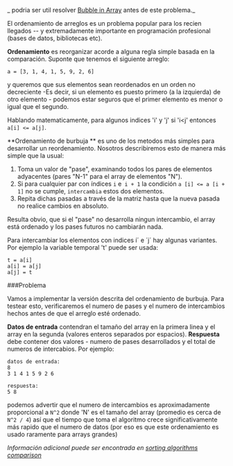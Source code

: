 _ podria ser util resolver  [Bubble in Array](./bubble-in-arrayarray-es) antes de este problema._


El ordenamiento de arreglos es un problema popular para los recien llegados -- y extremadamente importante en programación profesional
(bases de datos, bibliotecas etc).

**Ordenamiento** es reorganizar acorde a alguna regla simple basada en la comparación. Suponte que tenemos el siguiente arreglo:

    a = [3, 1, 4, 1, 5, 9, 2, 6]

y queremos que sus elementos sean reordenados en un orden no decreciente -Es decir, si un elemento es puesto primero (a la
izquierda) de otro elemento - podemos estar seguros que el primer elemento es menor o igual que el  segundo.

Hablando matematicamente, para algunos indices 'i' y 'j' si 'i<j' entonces `a[i] <= a[j]`.

**Ordenamiento de burbuja ** es uno de los metodos más simples para desarrollar un reordenamiento. Nosotros describiremos esto de manera más simple 
que la usual:

1. Toma un valor de "pase", examinando todos los pares de elementos adyacentes (pares "N-1" para el array de elementos "N").
2. Si para cualquier par con índices `i` e` i + 1` la condición `a [i] <= a [i + 1]` no se cumple, `intercambia` estos dos elementos.
3. Repita dichas pasadas a través de la matriz hasta que la nueva pasada no realice cambios en absoluto.

Resulta obvio, que si el "pase" no desarrolla ningun intercambio, el array está ordenado y los pases futuros no 
cambiarán nada.

Para intercambiar los elementos con indices í´ e ´j´ hay algunas variantes. Por ejemplo la variable temporal 't' puede ser usada:

    t = a[i]
	a[i] = a[j]
	a[j] = t

###Problema

Vamos a implementar la versión descrita del ordenamiento de burbuja. Para testear esto, verificaremos el numero de pases y el numero 
de intercambios hechos antes de que el arreglo esté ordenado.

**Datos de entrada** contendran el tamaño del array en la primera linea y el array en la segunda
(valores enteros separados por espacios).
**Respuesta** debe contener dos valores -  numero de pases desarrollados y el total de numeros de intercabios. Por ejemplo:

    datos de entrada:
	8
	3 1 4 1 5 9 2 6
	
	respuesta:
	5 8

podemos advertir que el numero de intercambios es aproximadamente proporcional a `N^2` donde 'N' es el tamaño del array (promedio es 
cerca de `N^2 / 4`) así que el tiempo que toma el algoritmo crece significativamente más rapido que el numero de datos (por eso es
que este ordenamiento es usado raramente para arrays grandes)


*Información adicional puede ser encontrada en [sorting algorithms comparison](../wiki/sorting-algorithms-comparison)*

